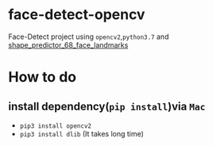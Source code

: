 # face-detect-opencv
Face-Detect project using ```opencv2```,```python3.7``` and [shape_predictor_68_face_landmarks](https://github.com/davisking/dlib-models)

# How to do
## install dependency(```pip install```)via ```Mac```
- ```pip3 install opencv2```
- ```pip3 install dlib``` (It takes long time)

